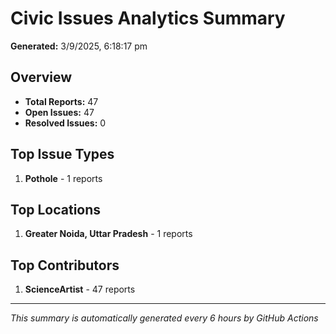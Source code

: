 #  Civic Issues Analytics Summary

**Generated:** 3/9/2025, 6:18:17 pm

##  Overview
- **Total Reports:** 47
- **Open Issues:** 47
- **Resolved Issues:** 0

##  Top Issue Types
1. **Pothole** - 1 reports

##  Top Locations
1. **Greater Noida, Uttar Pradesh** - 1 reports

##  Top Contributors
1. **ScienceArtist** - 47 reports

---
*This summary is automatically generated every 6 hours by GitHub Actions*
